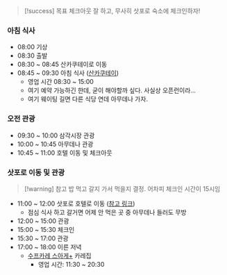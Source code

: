 > [!success] 목표
> 체크아웃 잘 하고, 무사히 삿포로 숙소에 체크인하자!
### 아침 식사
- 08:00 기상
- 08:30 출발
- 08:30 ~ 08:45 산카쿠테이로 이동
- 08:45 ~ 09:30 아침 식사 ([산카쿠테이](https://www.google.com/maps/place/%EC%82%B0%EC%B9%B4%EC%BF%A0%ED%85%8C%EC%9D%B4/@43.1989856,140.9889875,17z/data=!3m1!4b1!4m6!3m5!1s0x5f0ae1acdc5d6be7:0xf52496fc230faec5!8m2!3d43.1989857!4d140.9938584!16s%2Fg%2F11cjk2k9fh?entry=ttu&g_ep=EgoyMDI0MTEyNC4xIKXMDSoASAFQAw%3D%3D))
	- 영업 시간 08:30 ~ 15:00
	- 여기 예약 가능하긴 한데, 굳이 해야할까 싶다. 사실상 오픈런이라...
	- 여기 웨이팅 길면 다른 식당 연데 아무데나 가자.
### 오전 관광
- 09:30 ~ 10:00 삼각시장 관광
- 10:00 ~ 10:45 아무데나 관광
- 10:45 ~ 11:00 호텔 이동 및 체크아웃
### 삿포로 이동 및 관광
> [!warning] 참고
> 밥 먹고 갈지 가서 먹을지 결정. 어차피 체크인 시간이 15시임
- 11:00 ~ 12:00 삿포로 호텔로 이동 ([참고 링크](https://maps.app.goo.gl/n8eoZ2x8JpbCMzHQ9))
	- 점심 식사 하고 갈거면 어제 안 먹은 곳 중 아무데나 들러도 무방
- 12:00 ~ 15:00 관광
- 15:00 ~ 15:30 체크인
- 15:30 ~ 17:00 관광
- 17:00 ~ 18:00 이른 저녁
	- [수프카레 스아게+](https://www.google.com/maps/place/%EC%88%98%ED%94%84%EC%B9%B4%EB%A0%88+%EC%8A%A4%EC%95%84%EA%B2%8C%2B/@43.055737,141.3465062,17z/data=!3m1!5s0x5f0b2985aacefdef:0x68c0e186f6a15b9c!4m15!1m8!2m7!1z7J2M7Iud7KCQ!3m5!2z67mE7JWEIOyduCDtlITrnbzsnoQg7IK_7Y-s66GcIOyYpOyYpOuPhOumrCDtmLjthZQ!3s0x5f0b29e09705955b:0x6a0dabd11a2472c8!4m2!1d141.3558533!2d43.0574529!3m5!1s0x5f0b298454c641bf:0x91c019c2cebc6973!8m2!3d43.0557369!4d141.3512699!16s%2Fg%2F1wn_5xkl?entry=ttu&g_ep=EgoyMDI0MTEyNC4xIKXMDSoASAFQAw%3D%3D) 카레집
		- 영업 시간: 11:30 ~ 20:30